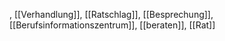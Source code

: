 , [[Verhandlung]], [[Ratschlag]], [[Besprechung]], [[Berufsinformationszentrum]], [[beraten]], [[Rat]]